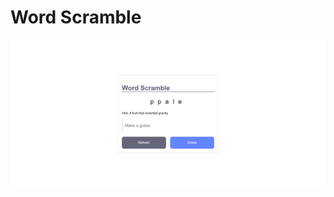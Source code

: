 # Word Scramble 
![image](https://github.com/VeronGoggans/Word-Scramble/blob/main/word%20scramble.png?raw=true)
